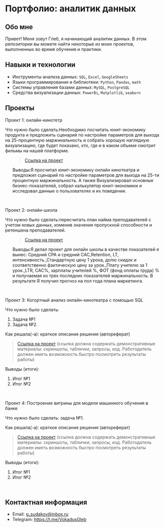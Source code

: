 # Портфолио: аналитик данных

## Обо мне 

Привет! Меня зовут Глеб, я начинающий аналитик данных. 
В этом репозитории вы можете найти некоторые из моих проектов, выполненных во время обучения и практики.
<br>

## Навыки и технологии
- Инструменты анализа данных: ``SQL``, ``Excel``, ``GoogleSheets``
- Языки программирования и библиотеки: ``Python``, ``Pandas``, ``math``
- Системы управления базами данных: ``MySQL``, ``PostgreSQL``
- Средства визуализации данных: ``PowerBi``, ``Matplotlib``, ``seaborn``



## Проекты
<p> Проект 1: онлайн-кинотетр </p>
<p>Что нужно было сделать:Необходимо посчитать юнит-экономику продукта и предложить сценарий по настройке параметров для выхода на 25-процентную маржинальность и собрать хорошую наглядную визуализацию, где будет показано, кто, где и в каком объеме смотрит фильмы на нашей платформе.<p>
<ol>
 
> <a href="https://docs.google.com/spreadsheets/d/1MkG5I3RvAz5cyVLwMl9_Gxl8EZqVP1cT/edit?usp=sharing&ouid=102241337564253402040&rtpof=true&sd=true">Ссылка на проект</a>

<p>Выводы:Я просчитал юнит-экономику онлайн кинотеатра и предложил сценарий по настройке параметров для выхода на 25-ти процентную маржинальность. А также
Визуализировал основные бизнес-показателей, собрал калькулятор юнит-экономики и исследовал данные о пользователях и их поведении.<p>
</ol>
<br> 

<p> Проект 2: онлайн-школа </p>
<p>Что нужно было сделать:пересчитать план найма преподавателей с учетом новых данных, изменив значения пропускной способности и ретеншена преподавателей.<p>
<ol>

> <a href="https://docs.google.com/spreadsheets/d/1Xmom1M6rqna4LLQYzucl9AGJf0MFZSof/edit?usp=sharing&ouid=102241337564253402040&rtpof=true&sd=true">Ссылка на проект</a>

 
<p>Выводы:Я делал проект для онлайн школы в качестве показателей я вынес: Средний CPA и средний CAC,Retention, LT, интенсивность.,Стандартную цену 1 урока,
долю скидок и соответственно фактическую цену за урок.,Плату учителю за 1 урок.,LTR, CAC%, зарплаты учителей %, ФОТ (фонд оплаты труда) % и получаемая из трех последних
показателей маржинальность. В результате Я получил прогноз на пол года плана маркетинга.<p>
</ol>
<br> 

<p> Проект 3: Когортный анализ онлайн-кинотеатра с помощью SQL</p>
<p>Что нужно было сделать:<p>
<ol>
  <li>Задача №1</li>
  <li>Задача №2.</li>
</ol>

<p>Как решала(-а): краткое описание решения (автореферат)<p>
  
> <a href="https://drive.google.com/drive/folders/1wdD-mfSeIsHWgrMLJz8Tv_ClAuP_EAOQ?usp=sharing">Ссылка на проект</a>
(ссылка должна содержать демонстративные материалы: скриншоты, таблички, запросы, код. Работодатель должен иметь возможность быстро посмотреть результаты работы)

  <p>Выводы (итоги):<p>
<ol>
  <li>Итог №1</li>
  <li>Итог №2</li>
</ol>

<br> 
<p>Проект 4: Построение витрины для модели машинного обучения в банке </p> 
<p>Что нужно было сделать: задача №1.<p>
  
<p>Как решала(-а): краткое описание решения (автореферат)<p>

> <a href="https://drive.google.com/drive/folders/1QOk5AAh6x7jK_yHgfKI2sUFYR7AWUi5u">Ссылка на проект</a>
(ссылка должна содержать демонстративные материалы: скриншоты, таблички, запросы, код. Работодатель должен иметь возможность быстро посмотреть результаты работы)
  
 <p>Выводы (итоги):<p>
<ol>
  <li>Итог №1</li>
  <li>Итог №2</li>
</ol>
<br> 



## Контактная информация
- Email: g_sudakov@inbox.ru
- Telegram: https://t.me/VokadusGleb

